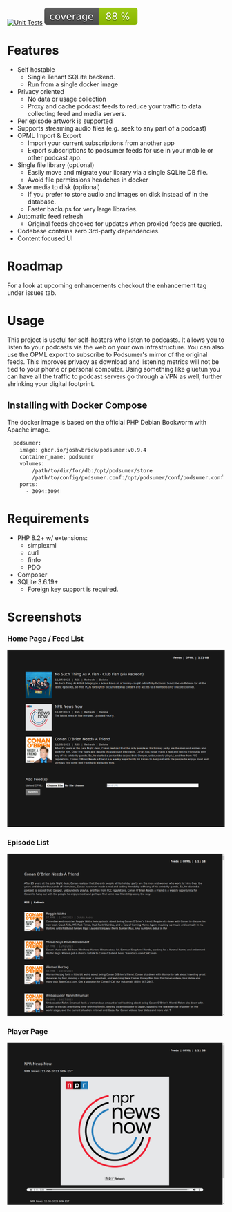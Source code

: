 [![Unit Tests](https://github.com/joshwbrick/podsumer/actions/workflows/php.yml/badge.svg)](https://github.com/joshwbrick/podsumer/actions/workflows/php.yml)
[![Unit Test Coverage](https://raw.githubusercontent.com/joshwbrick/podsumer/image-data/coverage.svg)](https://github.com/joshwbrick/podsumer/actions/workflows/php.yml)

# Features
 - Self hostable
    - Single Tenant SQLite backend.
    - Run from a single docker image
 - Privacy oriented
    - No data or usage collection
    - Proxy and cache podcast feeds to reduce your traffic to data collecting feed and media servers.
 - Per episode artwork is supported
 - Supports streaming audio files (e.g. seek to any part of a podcast)
 - OPML Import & Export
   - Import your current subscriptions from another app
   - Export subscriptions to podsumer feeds for use in your mobile or other podcast app.
 - Single file library (optional)
    - Easily move and migrate your library via a single SQLite DB file.
    - Avoid file permissions headches in docker
 - Save media to disk (optional)
    - If you prefer to store audio and images on disk instead of in the database.
    - Faster backups for very large libraries.
 - Automatic feed refresh
    - Original feeds checked for updates when proxied feeds are queried.
 - Codebase contains zero 3rd-party dependencies.
 - Content focused UI

# Roadmap

For a look at upcoming enhancements checkout the enhancement tag under issues tab.

# Usage

This project is useful for self-hosters who listen to podcasts. It allows you to listen to your podcasts via the web on your own infrastructure. You can also use the OPML export to subscribe to Podsumer's mirror of the original feeds. This improves privacy as download and listening metrics will not be tied to your phone or personal computer. Using something like gluetun you can have all the traffic to podcast servers go through a VPN as well, further shrinking your digital footprint.

## Installing with Docker Compose

The docker image is based on the official PHP Debian Bookworm with Apache image.

```
  podsumer:
    image: ghcr.io/joshwbrick/podsumer:v0.9.4
    container_name: podsumer
    volumes:
        /path/to/dir/for/db:/opt/podsumer/store
        /path/to/config/podsumer.conf:/opt/podsumer/conf/podsumer.conf
    ports:
      - 3094:3094
```

# Requirements

 - PHP 8.2+ w/ extensions:
     - simplexml
     - curl
     - finfo
     - PDO
 - Composer
 - SQLite 3.6.19+
     - Foreign key support is required.

# Screenshots

### Home Page / Feed List
[![Feed](https://raw.githubusercontent.com/joshwbrick/podsumer/development/screenshots/feeds.png)](https://github.com/joshwbrick/podsumer/development/screenshots/feeds.png)

### Episode List
[![Episodes](https://raw.githubusercontent.com/joshwbrick/podsumer/development/screenshots/feed.png)](https://raw.githubusercontent.com/joshwbrick/podsumer/development/screenshots/feed.png)

### Player Page
[![Player](https://raw.githubusercontent.com/joshwbrick/podsumer/development/screenshots/episode.png)](https://raw.githubusercontent.com/joshwbrick/podsumer/development/screenshots/episode.png)
